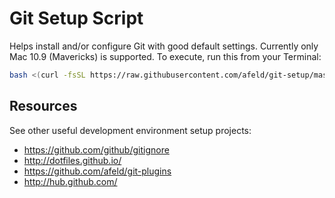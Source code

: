 # Git Setup Script

Helps install and/or configure Git with good default settings. Currently only Mac 10.9 (Mavericks) is supported. To execute, run this from your Terminal:

```bash
bash <(curl -fsSL https://raw.githubusercontent.com/afeld/git-setup/master/setup.sh)
```

## Resources

See other useful development environment setup projects:

* https://github.com/github/gitignore
* http://dotfiles.github.io/
* https://github.com/afeld/git-plugins
* http://hub.github.com/
